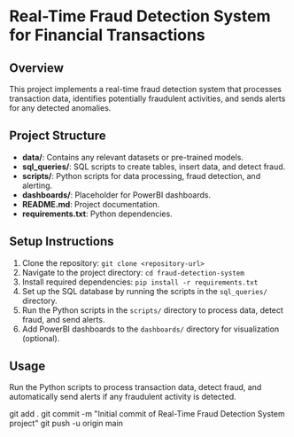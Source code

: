 # Real-Time Fraud Detection System for Financial Transactions

## Overview
This project implements a real-time fraud detection system that processes transaction data, identifies potentially fraudulent activities, and sends alerts for any detected anomalies.

## Project Structure
- **data/**: Contains any relevant datasets or pre-trained models.
- **sql_queries/**: SQL scripts to create tables, insert data, and detect fraud.
- **scripts/**: Python scripts for data processing, fraud detection, and alerting.
- **dashboards/**: Placeholder for PowerBI dashboards.
- **README.md**: Project documentation.
- **requirements.txt**: Python dependencies.

## Setup Instructions
1. Clone the repository: `git clone <repository-url>`
2. Navigate to the project directory: `cd fraud-detection-system`
3. Install required dependencies: `pip install -r requirements.txt`
4. Set up the SQL database by running the scripts in the `sql_queries/` directory.
5. Run the Python scripts in the `scripts/` directory to process data, detect fraud, and send alerts.
6. Add PowerBI dashboards to the `dashboards/` directory for visualization (optional).

## Usage
Run the Python scripts to process transaction data, detect fraud, and automatically send alerts if any fraudulent activity is detected.

git add .
git commit -m "Initial commit of Real-Time Fraud Detection System project"
git push -u origin main

